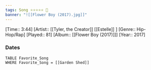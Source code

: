 ```yaml
---
tags: Song ⭐⭐⭐⭐⭐ 💛
banner: "![[Flower Boy (2017).jpg]]"
---
```

[Time:: 3:44]
[Artist:: [[Tyler, the Creator]] [[Estelle]] ]
[Genre:: Hip-Hop/Rap]
[Played:: 81]
[Album:: [[Flower Boy (2017)]]]
[Year:: 2017]
### Dates
````dataview
TABLE Favorite_Song
WHERE Favorite_Song = [[Garden Shed]]
````